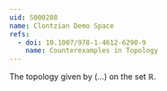 ```yaml
---
uid: S000208
name: Clontzian Demo Space
refs:
  - doi: 10.1007/978-1-4612-6290-9
    name: Counterexamples in Topology
---
```


The topology given by (...) on the set $\mathbb R$.
